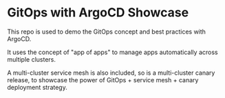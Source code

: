 # GitOps with ArgoCD Showcase

This repo is used to demo the GitOps concept and best practices with ArgoCD.

It uses the concept of "app of apps" to manage apps automatically across multiple clusters.

A multi-cluster service mesh is also included, so is a multi-cluster canary release, to showcase the power of GitOps + service mesh + canary deployment strategy.
